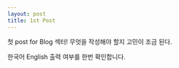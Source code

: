 ```yaml
---
layout: post
title: 1st Post
---
```


첫 post for Blog 섹터!
무엇을 작성해야 할지 고민이 조금 된다.

한국어
English
출력 여부를 한번 확인합니다.



